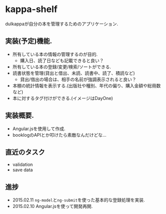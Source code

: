 # kappa-shelf
dulkappaが自分の本を管理するためのアプリケーション.

## 実装(予定)機能.
- 所有している本の情報の管理するのが目的.
  - 購入日、読了日なども記載できると良い？
- 所有している本の登録/変更/検索/ソートができる.
- 読書状態を管理(貸出と借出、未読、読書中、読了、積読など)
  - 貸出/借出の場合は、相手の名前が強調表示されると良い？
- 本棚の統計情報を表示する.(出版社や種別、年代の偏り、購入金額や総冊数など)
- 本に対するタグ付けができる.(イメージはDayOne)

## 実装概要.
- Angular.jsを使用して作成.
- booklogのAPIとか叩けたら素敵なんだけどな...

## 直近のタスク
- validation
- save data

## 進捗
- 2015.02.11 `ng-model`と`ng-submit`を使った基本的な登録処理を実装.
- 2015.02.10 Angular.jsを使って開発再開.
